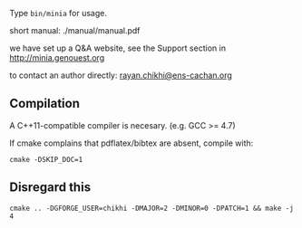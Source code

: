 Type `bin/minia` for usage.

short manual: ./manual/manual.pdf

we have set up a Q&A website, see the Support section in http://minia.genouest.org

to contact an author directly: rayan.chikhi@ens-cachan.org


Compilation 
-----------

A C++11-compatible compiler is necesary. (e.g. GCC >= 4.7)

If cmake complains that pdflatex/bibtex are absent, compile with: 
    
    cmake -DSKIP_DOC=1


Disregard this
--------------

    cmake .. -DGFORGE_USER=chikhi -DMAJOR=2 -DMINOR=0 -DPATCH=1 && make -j 4
